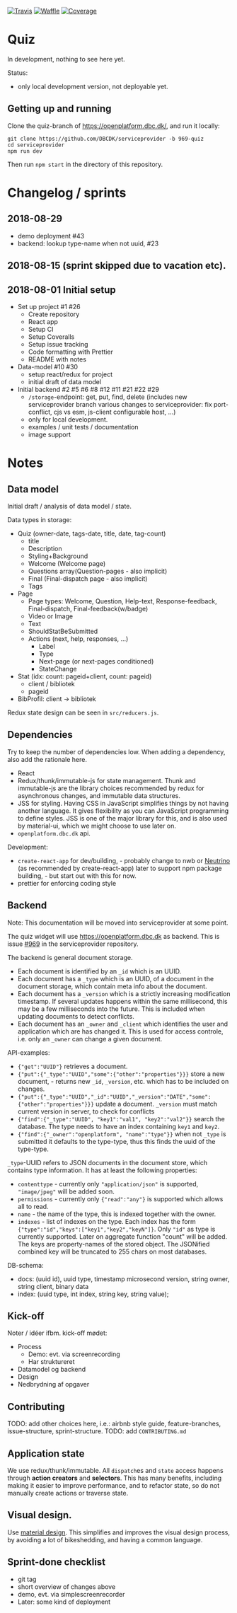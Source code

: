 [![Travis](https://travis-ci.org/DBCDK/quiz.svg?branch=master)](https://travis-ci.org/DBCDK/quiz)
[![Waffle](https://badge.waffle.io/DBCDK/quiz.svg?columns=all)](https://waffle.io/DBCDK/quiz)
[![Coverage](https://coveralls.io/repos/github/DBCDK/quiz/badge.svg?branch=master)](https://coveralls.io/github/DBCDK/quiz?branch=master)

# Quiz

In development, nothing to see here yet.

Status:

- only local development version, not deployable yet.

## Getting up and running

Clone the quiz-branch of <https://openplatform.dbc.dk/>, and run it locally:

```
git clone https://github.com/DBCDK/serviceprovider -b 969-quiz
cd serviceprovider
npm run dev
```

Then run `npm start` in the directory of this repository.

# Changelog / sprints

## 2018-08-29

- demo deployment #43
- backend: lookup type-name when not uuid, #23

## 2018-08-15 (sprint skipped due to vacation etc).

## 2018-08-01 Initial setup

- Set up project #1 #26
  - Create repository
  - React app
  - Setup CI
  - Setup Coveralls
  - Setup issue tracking
  - Code formatting with Prettier
  - README with notes
- Data-model #10 #30
  - setup react/redux for project
  - initial draft of data model
- Initial backend #2 #5 #6 #8 #12 #11 #21 #22 #29
  - `/storage`-endpoint: get, put, find, delete (includes new serviceprovider branch various changes to serviceprovider: fix port-conflict, cjs vs esm, js-client configurable host, ...)
  - only for local development.
  - examples / unit tests / documentation
  - image support

# Notes

## Data model

Initial draft / analysis of data model / state.

Data types in storage:

- Quiz (owner-date, tags-date, title, date, tag-count)
  - title
  - Description
  - Styling+Background
  - Welcome (Welcome page)
  - Questions array(Question-pages - also implicit)
  - Final (Final-dispatch page - also implicit)
  - Tags
- Page
  - Page types: Welcome, Question, Help-text, Response-feedback, Final-dispatch, Final-feedback(w/badge)
  - Video or Image
  - Text
  - ShouldStatBeSubmitted
  - Actions (next, help, responses, ...)
    - Label
    - Type
    - Next-page (or next-pages conditioned)
    - StateChange
- Stat (idx: count: pageid+client, count: pageid)
  - client / bibliotek
  - pageid
- BibProfil: client -> bibliotek

Redux state design can be seen in `src/reducers.js`.

## Dependencies

Try to keep the number of dependencies low.
When adding a dependency, also add the rationale here.

- React
- Redux/thunk/immutable-js for state management. Thunk and immutable-js are the library choices recommended by redux for asynchronous changes, and immutable data structures.
- JSS for styling. Having CSS in JavaScript simplifies things by not having another language. It gives flexibility as you can JavaScript programming to define styles. JSS is one of the major library for this, and is also used by material-ui, which we might choose to use later on.
- `openplatform.dbc.dk` api.

Development:

- `create-react-app` for dev/building, - probably change to nwb or [Neutrino](https://neutrinojs.org/) (as recommended by create-react-app) later to support npm package building, - but start out with this for now.
- prettier for enforcing coding style

## Backend

Note: This documentation will be moved into serviceprovider at some point.

The quiz widget will use <https://openplatform.dbc.dk> as backend. This is issue [#969](https://github.com/DBCDK/serviceprovider/issues/969) in the serviceprovider repository.

The backend is general document storage.

- Each document is identified by an `_id` which is an UUID.
- Each document has a `_type` which is an UUID, of a document in the document storage, which contain meta info about the document.
- Each document has a `_version` which is a strictly increasing modification timestamp. If several updates happens within the same millisecond, this may be a few milliseconds into the future. This is included when updating documents to detect conflicts.
- Each document has an `_owner` and `_client` which identifies the user and application which are has changed it. This is used for access controle, i.e. only an `_owner` can change a given document.

API-examples:

- `{"get":"UUID"}` retrieves a document.
- `{"put":{"_type":"UUID","some":{"other":"properties"}}}` store a new document, - returns new `_id`, `_version`, etc. which has to be included on changes.
- `{"put":{"_type":"UUID","_id":"UUID","_version":"DATE","some":{"other":"properties"}}}` update a document. `_version` must match current version in server, to check for conflicts
- `{"find":{"_type":"UUID", "key1":"val1", "key2":"val2"}}` search the database. The type needs to have an index containing `key1` and `key2`.
- `{"find":{"_owner":"openplatform", "name":"type"}}` when not `_type` is submitted it defaults to the type-type, thus this finds the uuid of the type-type.

`_type`-UUID refers to JSON documents in the document store, which contains type information. It has at least the following properties:

- `contenttype` - currently only `"application/json"` is supported, `"image/jpeg"` will be added soon.
- `permissions` - currently only `{"read":"any"}` is supported which allows all to read.
- `name` - the name of the type, this is indexed together with the owner.
- `indexes` - list of indexes on the type. Each index has the form `{"type":"id","keys":["key1","key2","keyN"]}`. Only `"id"` as type is currently supported. Later on aggregate function "count" will be added. The keys are property-names of the stored object. The JSONified combined key will be truncated to 255 chars on most databases.

DB-schema:

- docs: (uuid id), uuid type, timestamp microsecond version, string owner, string client, binary data
- index: (uuid type, int index, string key, string value);

## Kick-off

Noter / idéer ifbm. kick-off mødet:

- Process
  - Demo: evt. via screenrecording
  - Har struktureret
- Datamodel og backend
- Design
- Nedbrydning af opgaver

## Contributing

TODO: add other choices here, i.e.: airbnb style guide, feature-branches, issue-structure, sprint-structure. TODO: add `CONTRIBUTING.md`

## Application state

We use redux/thunk/immutable. All `dispatch`es and `state` access happens through **action creators** and **selectors**. This has many benefits, including making it easier to improve performance, and to refactor state, so do not manually create actions or traverse state.

## Visual design.

Use [material design](https://material.io/design/introduction). This simplifies and improves the visual design process, by avoiding a lot of bikeshedding, and having a common language.

## Sprint-done checklist

- git tag
- short overview of changes above
- demo, evt. via simplescreenrecorder
- Later: some kind of deployment
